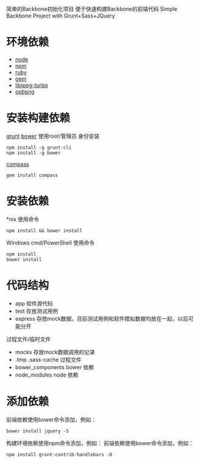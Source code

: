 简单的Backbone初始化项目
便于快速构建Backbone的前端代码
Simple Backbone Project with Grunt+Sass+JQuery


环境依赖
=======
+ [node](http://nodejs.org)
+ [npm](https://www.npmjs.com)
+ [ruby](https://www.ruby-lang.org)
+ [gem](https://rubygems.org)
+ [libjpeg-turbo](http://libjpeg-turbo.virtualgl.org)
+ [optipng](http://optipng.sourceforge.net)

安装构建依赖
==========
[grunt](http://www.gruntjs.com)
[bower](http://bower.io)
使用root/管理员 身份安装
```shell
npm install -g grunt-cli
npm install -g bower
```
[compass](http://compass-style.org)
```shell
gem install compass
```
 
安装依赖
==========
*nix 使用命令
```shell
npm install && bower install
```

Windows cmd/PowerShell 使用命令
```shell
npm install
bower install
```

代码结构
==========
+ app 软件源代码
+ test 存放测试用例
+ express 存放mock数据，目前测试用例和软件模拟数据均放在一起，以后可能分开

过程文件/临时文件
- mocks 存放mock数据调用的记录
- .tmp .sass-cache 过程文件
- bower_components bower 依赖
- node_modules node 依赖

添加依赖
==========

前端依赖使用bower命令添加，例如：
```shell
bower install jquery -S
```
构建环境依赖使用npm命令添加，例如：
前端依赖使用bower命令添加，例如：
```shell
npm install grunt-contrib-handlebars -D
```

